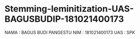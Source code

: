 # Stemming-leminitization-UAS-BAGUSBUDIP-181021400173
NAMA : BAGUS BUDI PANGESTU
NIM : 181021400173
UAS : SPK
